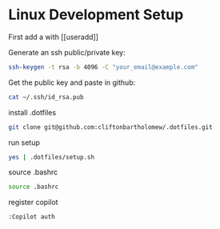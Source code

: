 # Linux Development Setup

First add a with [[useradd]]

Generate an ssh public/private key:
```bash
ssh-keygen -t rsa -b 4096 -C "your_email@example.com"
```

Get the public key and paste in github:
```bash
cat ~/.ssh/id_rsa.pub
```

install .dotfiles
```bash
git clone git@github.com:cliftonbartholomew/.dotfiles.git 
```

run setup
```bash
yes | .dotfiles/setup.sh
```

source .bashrc
```bash
source .bashrc
```
register copilot
```bash
:Copilot auth
```
